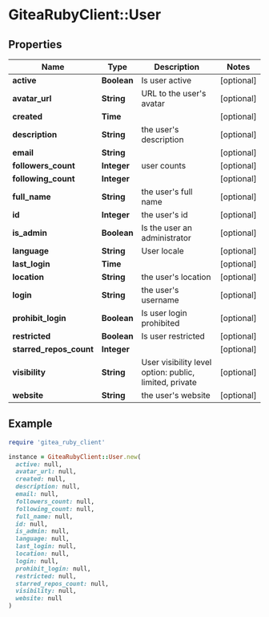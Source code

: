 # GiteaRubyClient::User

## Properties

| Name | Type | Description | Notes |
| ---- | ---- | ----------- | ----- |
| **active** | **Boolean** | Is user active | [optional] |
| **avatar_url** | **String** | URL to the user&#39;s avatar | [optional] |
| **created** | **Time** |  | [optional] |
| **description** | **String** | the user&#39;s description | [optional] |
| **email** | **String** |  | [optional] |
| **followers_count** | **Integer** | user counts | [optional] |
| **following_count** | **Integer** |  | [optional] |
| **full_name** | **String** | the user&#39;s full name | [optional] |
| **id** | **Integer** | the user&#39;s id | [optional] |
| **is_admin** | **Boolean** | Is the user an administrator | [optional] |
| **language** | **String** | User locale | [optional] |
| **last_login** | **Time** |  | [optional] |
| **location** | **String** | the user&#39;s location | [optional] |
| **login** | **String** | the user&#39;s username | [optional] |
| **prohibit_login** | **Boolean** | Is user login prohibited | [optional] |
| **restricted** | **Boolean** | Is user restricted | [optional] |
| **starred_repos_count** | **Integer** |  | [optional] |
| **visibility** | **String** | User visibility level option: public, limited, private | [optional] |
| **website** | **String** | the user&#39;s website | [optional] |

## Example

```ruby
require 'gitea_ruby_client'

instance = GiteaRubyClient::User.new(
  active: null,
  avatar_url: null,
  created: null,
  description: null,
  email: null,
  followers_count: null,
  following_count: null,
  full_name: null,
  id: null,
  is_admin: null,
  language: null,
  last_login: null,
  location: null,
  login: null,
  prohibit_login: null,
  restricted: null,
  starred_repos_count: null,
  visibility: null,
  website: null
)
```

